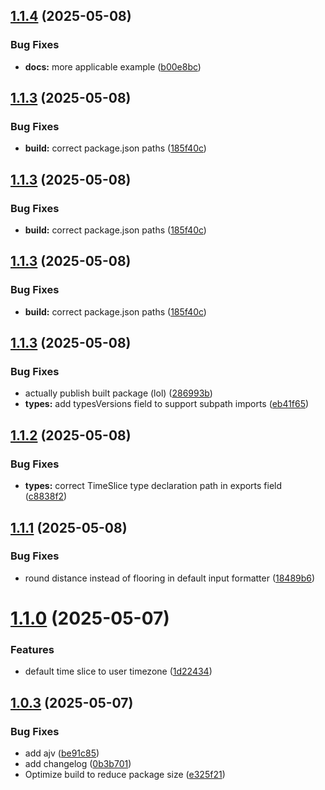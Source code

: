 ## [1.1.4](https://github.com/bizarre/ui/compare/v1.1.3...v1.1.4) (2025-05-08)


### Bug Fixes

* **docs:** more applicable example ([b00e8bc](https://github.com/bizarre/ui/commit/b00e8bc96a28d5e009fa43d33137afbceda91b8d))

## [1.1.3](https://github.com/bizarre/ui/compare/v1.1.2...v1.1.3) (2025-05-08)


### Bug Fixes

* **build:** correct package.json paths ([185f40c](https://github.com/bizarre/ui/commit/185f40cc0b01cb5f888e7fcff476fefa93a32f8c))

## [1.1.3](https://github.com/bizarre/ui/compare/v1.1.2...v1.1.3) (2025-05-08)


### Bug Fixes

* **build:** correct package.json paths ([185f40c](https://github.com/bizarre/ui/commit/185f40cc0b01cb5f888e7fcff476fefa93a32f8c))

## [1.1.3](https://github.com/bizarre/ui/compare/v1.1.2...v1.1.3) (2025-05-08)


### Bug Fixes

* **build:** correct package.json paths ([185f40c](https://github.com/bizarre/ui/commit/185f40cc0b01cb5f888e7fcff476fefa93a32f8c))

## [1.1.3](https://github.com/bizarre/ui/compare/v1.1.2...v1.1.3) (2025-05-08)


### Bug Fixes

* actually publish built package (lol) ([286993b](https://github.com/bizarre/ui/commit/286993be055aaf5eeb30cc6eeeccffe66beb0aab))
* **types:** add typesVersions field to support subpath imports ([eb41f65](https://github.com/bizarre/ui/commit/eb41f650192ef764a66eab5fbcff0b91c84e223a))

## [1.1.2](https://github.com/bizarre/ui/compare/v1.1.1...v1.1.2) (2025-05-08)


### Bug Fixes

* **types:** correct TimeSlice type declaration path in exports field ([c8838f2](https://github.com/bizarre/ui/commit/c8838f2a1350477a5192f63f2e6c23af5857d147))

## [1.1.1](https://github.com/bizarre/ui/compare/v1.1.0...v1.1.1) (2025-05-08)


### Bug Fixes

* round distance instead of flooring in default input formatter ([18489b6](https://github.com/bizarre/ui/commit/18489b6d917ae0993afa21266f0d0876d1080231))

# [1.1.0](https://github.com/bizarre/ui/compare/v1.0.3...v1.1.0) (2025-05-07)


### Features

* default time slice to user timezone ([1d22434](https://github.com/bizarre/ui/commit/1d22434d12609801c8fb5c2e5afd772878ad6a4c))

## [1.0.3](https://github.com/bizarre/ui/compare/v1.0.2...v1.0.3) (2025-05-07)


### Bug Fixes

* add ajv ([be91c85](https://github.com/bizarre/ui/commit/be91c852ef4f640bbd520ff3d5fa348c1cd26143))
* add changelog ([0b3b701](https://github.com/bizarre/ui/commit/0b3b7013ae516bce8158e97e4cf3618d574e29ef))
* Optimize build to reduce package size ([e325f21](https://github.com/bizarre/ui/commit/e325f2136790160096d4c44933722df33f7fb545))
